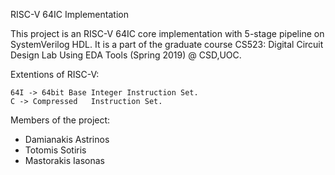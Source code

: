 RISC-V 64IC Implementation 

This project is an RISC-V 64IC core implementation with 5-stage pipeline on SystemVerilog HDL.
It is a part of the graduate course CS523: Digital Circuit Design Lab Using EDA Tools (Spring 2019) @ CSD,UOC.

Extentions of RISC-V:

    64I -> 64bit Base Integer Instruction Set.
    C -> Compressed   Instruction Set.

Members of the project:
  - Damianakis Astrinos
  - Totomis Sotiris
  - Mastorakis Iasonas
